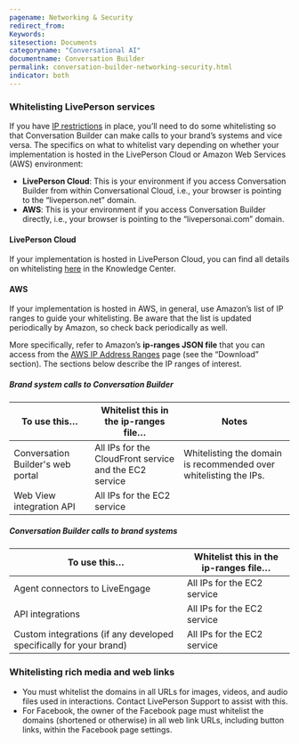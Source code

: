 ```yaml
---
pagename: Networking & Security
redirect_from:
Keywords:
sitesection: Documents
categoryname: "Conversational AI"
documentname: Conversation Builder
permalink: conversation-builder-networking-security.html
indicator: both
---
```


### Whitelisting LivePerson services

If you have [IP restrictions](https://knowledge.liveperson.com/security-regulations-security-ip-restriction.html) in place, you’ll need to do some whitelisting so that Conversation Builder can make calls to your brand’s systems and vice versa. The specifics on what to whitelist vary depending on whether your implementation is hosted in the LivePerson Cloud or Amazon Web Services (AWS) environment:

* **LivePerson Cloud**: This is your environment if you access Conversation Builder from within Conversational Cloud, i.e., your browser is pointing to the “liveperson.net” domain.
* **AWS**: This is your environment if you access Conversation Builder directly, i.e., your browser is pointing to the “livepersonai.com” domain.

#### LivePerson Cloud

If your implementation is hosted in LivePerson Cloud, you can find all details on whitelisting [here](https://knowledge.liveperson.com/security-regulations-security-configuring-your-firewall.html) in the Knowledge Center.

#### AWS

If your implementation is hosted in AWS, in general, use Amazon’s list of IP ranges to guide your whitelisting. Be aware that the list is updated periodically by Amazon, so check back periodically as well.

More specifically, refer to Amazon’s **ip-ranges JSON file** that you can access from the [AWS IP Address Ranges](https://docs.aws.amazon.com/general/latest/gr/aws-ip-ranges.html) page (see the “Download” section). The sections below describe the IP ranges of interest.

##### Brand system calls to Conversation Builder

| To use this… | Whitelist this in the ip-ranges file… | Notes | 
|----|----|----|
| Conversation Builder's web portal | All IPs for the CloudFront service and the EC2 service | Whitelisting the domain is recommended over whitelisting the IPs. |
| Web View integration API | All IPs for the EC2 service | |

##### Conversation Builder calls to brand systems

| To use this… | Whitelist this in the ip-ranges file… |
|----|----|
| Agent connectors to LiveEngage | All IPs for the EC2 service |
| API integrations | All IPs for the EC2 service |
| Custom integrations (if any developed specifically for your brand) | All IPs for the EC2 service |

### Whitelisting rich media and web links

* You must whitelist the domains in all URLs for images, videos, and audio files used in interactions. Contact LivePerson Support to assist with this.
* For Facebook, the owner of the Facebook page must whitelist the domains (shortened or otherwise) in all web link URLs, including button links, within the Facebook page settings.
